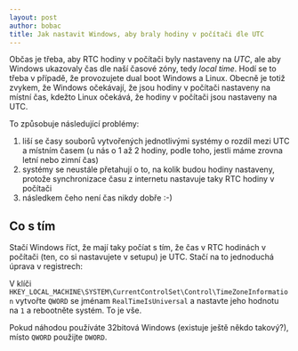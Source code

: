 ```yaml
---
layout: post
author: bobac
title: Jak nastavit Windows, aby braly hodiny v počítači dle UTC
---
```

Občas je třeba, aby RTC hodiny v počítači byly nastaveny na *UTC*, ale aby Windows ukazovaly čas dle naší časové zóny, tedy *local time*. Hodí se to třeba v případě, že provozujete dual boot Windows a Linux. Obecně je totiž zvykem, že Windows očekávají, že jsou hodiny v počítači nastaveny na místní čas, kdežto Linux očekává, že hodiny v počítači jsou nastaveny na UTC.

To způsobuje následující problémy:

1. liší se časy souborů vytvořených jednotlivými systémy o rozdíl mezi UTC a místním časem (u nás o 1 až 2 hodiny, podle toho, jestli máme zrovna letní nebo zimní čas)
2. systémy se neustále přetahují o to, na kolik budou hodiny nastaveny, protože synchronizace času z internetu nastavuje taky RTC hodiny v počítači
3. následkem čeho není čas nikdy dobře :-)

## Co s tím
Stačí Windows říct, že mají taky počíat s tím, že čas v RTC hodinách v počítači (ten, co si nastavujete v setupu) je UTC. Stačí na to jednoduchá úprava v registrech:

V klíči `HKEY_LOCAL_MACHINE\SYSTEM\CurrentControlSet\Control\TimeZoneInformation` vytvořte `QWORD` se jménam `RealTimeIsUniversal` a nastavte jeho hodnotu na `1` a rebootněte systém. To je vše.

Pokud náhodou používáte 32bitová Windows (existuje ještě někdo takový?), místo `QWORD` použijte `DWORD`.
